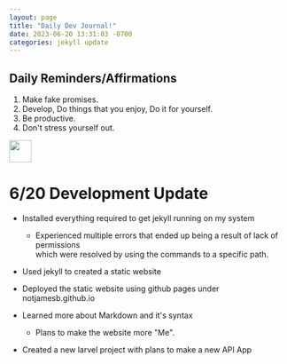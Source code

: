 ```yaml
---
layout: page
title: "Daily Dev Journal!"
date: 2023-06-20 13:31:03 -0700
categories: jekyll update
---
```


## Daily Reminders/Affirmations

1. Make fake promises.
2. Develop, Do things that you enjoy, Do it for yourself.
3. Be productive.
4. Don't stress yourself out.

 <img src="https://media.tenor.com/oUBstqaKvYQAAAAC/dogecoin-doge.gif" width="40px" height="40px"/>

# **6/20 Development Update**

- Installed everything required to get jekyll running on my system

  - Experienced multiple errors that ended up being a result of lack of permissions  
    which were resolved by using the commands to a specific path.

- Used jekyll to created a static website
- Deployed the static website using github pages under notjamesb.github.io
- Learned more about Markdown and it's syntax

  - Plans to make the website more "Me".

- Created a new larvel project with plans to make a new API App
